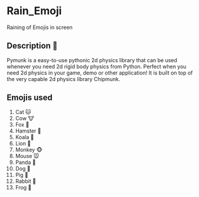 # Rain_Emoji

Raining of Emojis in screen


## Description 🌈
Pymunk is a easy-to-use pythonic 2d physics library that can be used whenever you need 2d rigid body physics from Python. Perfect when you need 2d physics in your game, demo or other application! It is built on top of the very capable 2d physics library Chipmunk.


## Emojis used
1) Cat 🐱
2) Cow 🐮
3) Fox 🦊
4) Hamster 🐹
5) Koala 🐨
6) Lion 🦁
7) Monkey 🐵
8) Mouse 🐭
9) Panda 🐼
10) Dog 🐶
11) Pig 🐷
12) Rabbit 🐰
13) Frog 🐸
